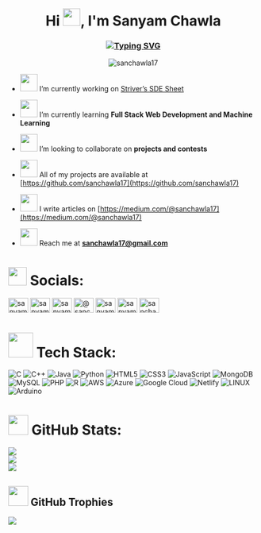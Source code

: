 <h1 align="center">Hi <img src="https://media.giphy.com/media/hvRJCLFzcasrR4ia7z/giphy.gif" width="35">, I'm Sanyam Chawla</h1>
<h3 align="center"><a href="https://git.io/typing-svg"><img src="https://readme-typing-svg.herokuapp.com?font=Playfair&weight=600&size=27&duration=4000&pause=750&color=5BF0E9&center=true&vCenter=true&width=450&height=40&lines=Namaste+%2C+It's+nice+to+meet+you+%E2%9D%A4%EF%B8%8F;A+passionate+programmer+from+India+%F0%9F%87%AE%F0%9F%87%B3;Self+taught+front+end+Developer+%F0%9F%91%A8%E2%80%8D%F0%9F%92%BB;Computer+Science+Student+%F0%9F%92%BB;(%E3%81%A3%E2%97%94%E2%97%A1%E2%97%94)%E3%81%A3+%E2%99%A5++%F0%9D%95%80+%F0%9D%95%9D%F0%9D%95%A0%F0%9D%95%A7%F0%9D%95%96+%F0%9D%95%A5%F0%9D%95%A0+%F0%9D%95%94%F0%9D%95%A0%F0%9D%95%95%F0%9D%95%96++%E2%99%A5" alt="Typing SVG" /></a></h3>

<p align="center"> <img src="https://komarev.com/ghpvc/?username=sanchawla17&label=Profile%20views&color=0e75b6&style=flat" alt="sanchawla17" /> </p>

-  <img src="https://media.tenor.com/qfIdK2F8hroAAAAi/kater-work-kater.gif" width=35px> I’m currently working on [Striver’s SDE Sheet]([https://github.com/sanchawla17/100DaysOfCoding](https://github.com/sanchawla17/Coding-Sheets/tree/main/Striver%E2%80%99s%20SDE%20Sheet))

-  <img src="https://media.tenor.com/svF4QQ7YGPIAAAAi/reading-learning.gif" width=35px> I’m currently learning **Full Stack Web Development and Machine Learning**

- <img src="https://media.tenor.com/L1A0_Mcdo7cAAAAi/dm4uz3-foekoe.gif" width=35px> I’m looking to collaborate on **projects and contests**  

- <img src="https://media.tenor.com/ZjbA7poXBnkAAAAi/smiling-cat-cat.gif" width=35px> All of my projects are available at [https://github.com/sanchawla17](https://github.com/sanchawla17)

- <img src="https://media.tenor.com/-qgiV5fFGskAAAAi/dm4uz3-foekoe.gif" width=35px> I write articles on [https://medium.com/@sanchawla17](https://medium.com/@sanchawla17)
      
- <img src="https://media.tenor.com/4s8RxnXHt-4AAAAi/icon-cute.gif"  width=35px> Reach me at **sanchawla17@gmail.com**

# <img src="https://media.tenor.com/b3EMWPy6aoYAAAAi/nuevacreative-earth.gif"  width=37px> Socials:
<p align="left">
<a href="https://twitter.com/sanyamchawla_17" target="blank"><img align="center" src="https://raw.githubusercontent.com/rahuldkjain/github-profile-readme-generator/master/src/images/icons/Social/twitter.svg" alt="sanyamchawla_17" height="30" width="40" /></a>
<a href="https://linkedin.com/in/sanyam-chawla-b6b34019b" target="blank"><img align="center" src="https://raw.githubusercontent.com/rahuldkjain/github-profile-readme-generator/master/src/images/icons/Social/linked-in-alt.svg" alt="sanyam-chawla-b6b34019b" height="30" width="40" /></a>
<a href="https://instagram.com/sanyamchawla17" target="blank"><img align="center" src="https://raw.githubusercontent.com/rahuldkjain/github-profile-readme-generator/master/src/images/icons/Social/instagram.svg" alt="sanyamchawla17" height="30" width="40" /></a>
<a href="https://medium.com/@sanchawla17" target="blank"><img align="center" src="https://raw.githubusercontent.com/rahuldkjain/github-profile-readme-generator/master/src/images/icons/Social/medium.svg" alt="@sanchawla17" height="30" width="40" /></a>
<a href="https://www.hackerrank.com/sanyam_chawla" target="blank"><img align="center" src="https://raw.githubusercontent.com/rahuldkjain/github-profile-readme-generator/master/src/images/icons/Social/hackerrank.svg" alt="sanyam_chawla" height="30" width="40" /></a>
<a href="https://www.leetcode.com/sanyamchawla" target="blank"><img align="center" src="https://raw.githubusercontent.com/rahuldkjain/github-profile-readme-generator/master/src/images/icons/Social/leet-code.svg" alt="sanyamchawla" height="30" width="40" /></a>
<a href="https://auth.geeksforgeeks.org/user/sanchaf9un" target="blank"><img align="center" src="https://raw.githubusercontent.com/rahuldkjain/github-profile-readme-generator/master/src/images/icons/Social/geeks-for-geeks.svg" alt="sanchaf9un" height="30" width="40" /></a>
</p>

# <img src="https://media.tenor.com/McUZ9VgyKqEAAAAi/tkthao219-peach.gif" width=50px> Tech Stack:
![C](https://img.shields.io/badge/c-%2300599C.svg?style=for-the-badge&logo=c&logoColor=white) ![C++](https://img.shields.io/badge/c++-%2300599C.svg?style=for-the-badge&logo=c%2B%2B&logoColor=white) ![Java](https://img.shields.io/badge/java-%23ED8B00.svg?style=for-the-badge&logo=java&logoColor=white)  ![Python](https://img.shields.io/badge/python-3670A0?style=for-the-badge&logo=python&logoColor=ffdd54) ![HTML5](https://img.shields.io/badge/html5-%23E34F26.svg?style=for-the-badge&logo=html5&logoColor=white) ![CSS3](https://img.shields.io/badge/css3-%231572B6.svg?style=for-the-badge&logo=css3&logoColor=white) ![JavaScript](https://img.shields.io/badge/javascript-%23323330.svg?style=for-the-badge&logo=javascript&logoColor=%23F7DF1E) ![MongoDB](https://img.shields.io/badge/MongoDB-%234ea94b.svg?style=for-the-badge&logo=mongodb&logoColor=white) <!-- ![Express.js](https://img.shields.io/badge/express.js-%23404d59.svg?style=for-the-badge&logo=express&logoColor=%2361DAFB) ![React](https://img.shields.io/badge/react-%2320232a.svg?style=for-the-badge&logo=react&logoColor=%2361DAFB) ![NodeJS](https://img.shields.io/badge/node.js-6DA55F?style=for-the-badge&logo=node.js&logoColor=white) --> ![MySQL](https://img.shields.io/badge/mysql-%2300f.svg?style=for-the-badge&logo=mysql&logoColor=white) ![PHP](https://img.shields.io/badge/php-%23777BB4.svg?style=for-the-badge&logo=php&logoColor=white) <!--![Bootstrap](https://img.shields.io/badge/bootstrap-%23563D7C.svg?style=for-the-badge&logo=bootstrap&logoColor=white) --> ![R](https://img.shields.io/badge/r-%23276DC3.svg?style=for-the-badge&logo=r&logoColor=white) ![AWS](https://img.shields.io/badge/AWS-%23FF9900.svg?style=for-the-badge&logo=amazon-aws&logoColor=white) ![Azure](https://img.shields.io/badge/azure-%230072C6.svg?style=for-the-badge&logo=azure-devops&logoColor=white) ![Google Cloud](https://img.shields.io/badge/Google%20Cloud-%234285F4.svg?style=for-the-badge&logo=google-cloud&logoColor=white) ![Netlify](https://img.shields.io/badge/netlify-%23000000.svg?style=for-the-badge&logo=netlify&logoColor=#00C7B7) <!--	![Figma](https://img.shields.io/badge/figma-%23F24E1E.svg?style=for-the-badge&logo=figma&logoColor=white) -->![LINUX](https://img.shields.io/badge/Linux-FCC624?style=for-the-badge&logo=linux&logoColor=black) ![Arduino](https://img.shields.io/badge/-Arduino-00979D?style=for-the-badge&logo=Arduino&logoColor=white)

# <img src = "https://media.tenor.com/LSHKMiRdLggAAAAi/statistics-trending-up.gif" width = 40px> GitHub Stats:
![](https://github-readme-stats.vercel.app/api?username=sanchawla17&theme=highcontrast&hide_border=false&include_all_commits=true&count_private=false)<br/>
![](https://github-readme-streak-stats.herokuapp.com/?user=sanchawla17&theme=highcontrast&hide_border=false)<br/>
![](https://github-readme-stats.vercel.app/api/top-langs/?username=sanchawla17&theme=highcontrast&hide_border=false&include_all_commits=true&count_private=false&layout=compact)

## <img src = "https://media.tenor.com/8Er0lHRnauMAAAAi/trophy.gif" width = 40px> GitHub Trophies
![](https://github-profile-trophy.vercel.app/?username=sanchawla17&theme=tokyonight&no-frame=false&no-bg=true&margin-w=4)

